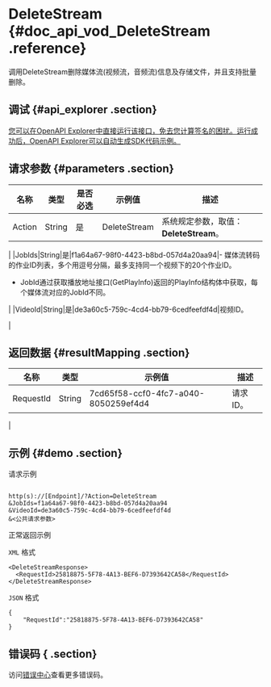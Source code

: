 # DeleteStream {#doc_api_vod_DeleteStream .reference}

调用DeleteStream删除媒体流\(视频流，音频流\)信息及存储文件，并且支持批量删除。

## 调试 {#api_explorer .section}

[您可以在OpenAPI Explorer中直接运行该接口，免去您计算签名的困扰。运行成功后，OpenAPI Explorer可以自动生成SDK代码示例。](https://api.aliyun.com/#product=vod&api=DeleteStream&type=RPC&version=2017-03-21)

## 请求参数 {#parameters .section}

|名称|类型|是否必选|示例值|描述|
|--|--|----|---|--|
|Action|String|是|DeleteStream|系统规定参数，取值：**DeleteStream**。

 |
|JobIds|String|是|f1a64a67-98f0-4423-b8bd-057d4a20aa94|-   媒体流转码的作业ID列表，多个用逗号分隔，最多支持同一个视频下的20个作业ID。
-   JobId通过获取播放地址接口\(GetPlayInfo\)返回的PlayInfo结构体中获取，每个媒体流对应的JobId不同。

 |
|VideoId|String|是|de3a60c5-759c-4cd4-bb79-6cedfeefdf4d|视频ID。

 |

## 返回数据 {#resultMapping .section}

|名称|类型|示例值|描述|
|--|--|---|--|
|RequestId|String|7cd65f58-ccf0-4fc7-a040-8050259ef4d4|请求ID。

 |

## 示例 {#demo .section}

请求示例

``` {#request_demo}

http(s)://[Endpoint]/?Action=DeleteStream
&JobIds=f1a64a67-98f0-4423-b8bd-057d4a20aa94
&VideoId=de3a60c5-759c-4cd4-bb79-6cedfeefdf4d
&<公共请求参数>

```

正常返回示例

`XML` 格式

``` {#xml_return_success_demo}
<DeleteStreamResponse>
  <RequestId>25818875-5F78-4A13-BEF6-D7393642CA58</RequestId>
</DeleteStreamResponse>
```

`JSON` 格式

``` {#json_return_success_demo}
{
	"RequestId":"25818875-5F78-4A13-BEF6-D7393642CA58"
}
```

## 错误码 { .section}

访问[错误中心](https://error-center.aliyun.com/status/product/vod)查看更多错误码。


